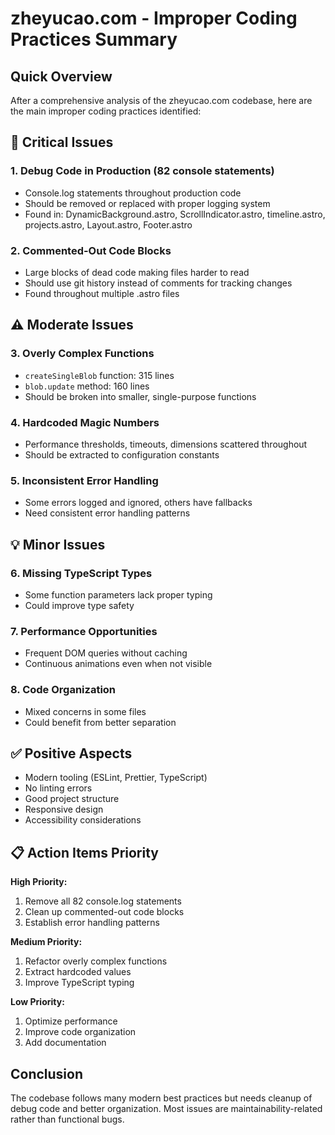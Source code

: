 # zheyucao.com - Improper Coding Practices Summary

## Quick Overview

After a comprehensive analysis of the zheyucao.com codebase, here are the main improper coding practices identified:

## 🚨 Critical Issues

### 1. Debug Code in Production (**82 console statements**)
- Console.log statements throughout production code
- Should be removed or replaced with proper logging system
- Found in: DynamicBackground.astro, ScrollIndicator.astro, timeline.astro, projects.astro, Layout.astro, Footer.astro

### 2. Commented-Out Code Blocks
- Large blocks of dead code making files harder to read
- Should use git history instead of comments for tracking changes
- Found throughout multiple .astro files

## ⚠️ Moderate Issues

### 3. Overly Complex Functions
- `createSingleBlob` function: 315 lines
- `blob.update` method: 160 lines  
- Should be broken into smaller, single-purpose functions

### 4. Hardcoded Magic Numbers
- Performance thresholds, timeouts, dimensions scattered throughout
- Should be extracted to configuration constants

### 5. Inconsistent Error Handling
- Some errors logged and ignored, others have fallbacks
- Need consistent error handling patterns

## 💡 Minor Issues

### 6. Missing TypeScript Types
- Some function parameters lack proper typing
- Could improve type safety

### 7. Performance Opportunities
- Frequent DOM queries without caching
- Continuous animations even when not visible

### 8. Code Organization
- Mixed concerns in some files
- Could benefit from better separation

## ✅ Positive Aspects

- Modern tooling (ESLint, Prettier, TypeScript)
- No linting errors
- Good project structure
- Responsive design
- Accessibility considerations

## 📋 Action Items Priority

**High Priority:**
1. Remove all 82 console.log statements
2. Clean up commented-out code blocks
3. Establish error handling patterns

**Medium Priority:**
1. Refactor overly complex functions
2. Extract hardcoded values
3. Improve TypeScript typing

**Low Priority:**
1. Optimize performance
2. Improve code organization
3. Add documentation

## Conclusion

The codebase follows many modern best practices but needs cleanup of debug code and better organization. Most issues are maintainability-related rather than functional bugs.